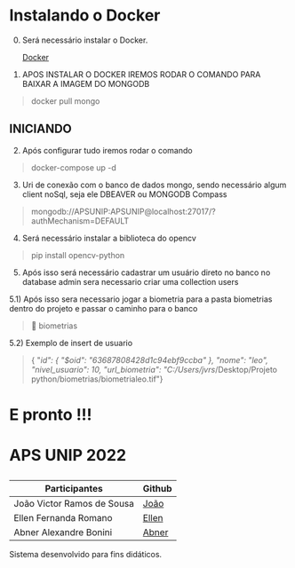# Instalando o Docker
0) Será necessário instalar o Docker.<p>
    [Docker](https://www.docker.com/)


1) APOS INSTALAR O DOCKER IREMOS RODAR O COMANDO PARA BAIXAR A IMAGEM DO MONGODB
> docker pull mongo

## INICIANDO
2) Após configurar tudo iremos rodar o comando 
> docker-compose up -d

3) Uri de conexão com o banco de dados mongo, sendo necessário algum client noSql, seja ele DBEAVER ou MONGODB Compass
> mongodb://APSUNIP:APSUNIP@localhost:27017/?authMechanism=DEFAULT 
    
4) Será necessário instalar a biblioteca do opencv  
> pip install opencv-python

5) Após isso será necessário cadastrar um usuário direto no banco no database admin sera necessario criar uma collection users

5.1) Após isso sera necessario jogar a biometria para a pasta biometrias dentro do projeto e passar o caminho para o banco
> 📂 biometrias

5.2) Exemplo de insert de usuario
> {  "_id": {    "$oid": "63687808428d1c94ebf9ccba"  },  "nome": "leo",  "nivel_usuario": 10,  "url_biometria": "C:/Users/jvrs_/Desktop/Projeto python/biometrias/biometrialeo.tif"}

# E pronto !!!

 # APS UNIP 2022<p>


| Participantes               | Github                       |
| ----------------------------|------------------------------|
| João Victor Ramos de Sousa  | [João](https://github.com/jvrs2812)|
| Ellen Fernanda Romano       | [Ellen]() |
| Abner Alexandre Bonini      | [Abner](https://github.com/AbnerBonini22) |
     
Sistema desenvolvido para fins didáticos.<p>
